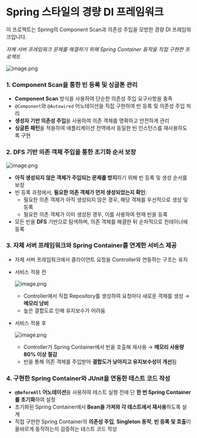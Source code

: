 # **Spring 스타일의 경량 DI 프레임워크**

이 프로젝트는 Spring의 Component Scan과 의존성 주입을 모방한 경량 DI 프레임워크입니다.

*자체 서버 프레임워크 문제를 해결하기 위해 Spring Container 동작을 직접 구현한 프로젝트*

![image.png](https://prod-files-secure.s3.us-west-2.amazonaws.com/eb6b31b9-7f27-4ac0-9483-f8f68c55eaad/6082cfe0-021c-4b41-81f4-0108c29f0935/image.png)

### **1. Component Scan을 통한 빈 등록 및 싱글톤 관리**

- **Component Scan** 방식을 사용하여 단순한 의존성 주입 요구사항을 충족
- `@Component`와 `@Autowired` 어노테이션을 직접 구현하여 빈 등록 및 의존성 주입 처리
- **생성자 기반 의존성 주입**을 사용하여 의존 객체를 명확하고 안전하게 관리
- **싱글톤 패턴**을 적용하여 애플리케이션 전역에서 동일한 빈 인스턴스를 재사용하도록 구현

### **2. DFS 기반 의존 객체 주입을 통한 초기화 순서 보장**

![image.png](https://prod-files-secure.s3.us-west-2.amazonaws.com/eb6b31b9-7f27-4ac0-9483-f8f68c55eaad/90ade4f1-fe83-47d7-9d0c-f496f4f323dd/image.png)

- **아직 생성되지 않은 객체가 주입되는 문제를 방지**하기 위해 빈 등록 및 생성 순서를 보장
- 빈 등록 과정에서, **필요한 의존 객체가 먼저 생성되었는지 확인**:
  - 필요한 의존 객체가 아직 생성되지 않은 경우, 해당 객체를 우선적으로 생성 및 등록
  - 필요한 의존 객체가 이미 생성된 경우, 이를 사용하여 현재 빈을 등록
- 모든 빈을 **DFS** 기반으로 탐색하며, 의존 객체를 해결한 뒤 순차적으로 컨테이너에 등록

### 3. 자체 서버 프레임워크와 Spring Container를 연계한 서비스 제공

- 자체 서버 프레임워크에서 클라이언트 요청을 Controller와 연동하는 구조는 유지
- 서비스 적용 전

  ![image.png](https://prod-files-secure.s3.us-west-2.amazonaws.com/eb6b31b9-7f27-4ac0-9483-f8f68c55eaad/728846a2-a381-4b76-a79e-4dc2622dd135/image.png)

  - Controller에서 직접 Repository를 생성하여 요청마다 새로운 객체를 생성 → **메모리 낭비**
  - 높은 결합도로 인해 유지보수가 어려움
- 서비스 적용 후

  ![image.png](https://prod-files-secure.s3.us-west-2.amazonaws.com/eb6b31b9-7f27-4ac0-9483-f8f68c55eaad/ff47b279-2f04-46ae-bd6f-20795f36b49f/image.png)

  - Controller가 Spring Container에서 빈을 호출해 재사용 → **메모리 사용량 80% 이상 절감**
  - 빈을 통해 의존 객체를 주입받아 **결합도가 낮아지고 유지보수성이 개선**됨

### **4. 구현한 Spring Container와 JUnit을 연동한 테스트 코드 작성**

- **`@BeforeAll` 어노테이션**을 사용하여 테스트 실행 전에 단 **한 번 Spring Container를 초기화**하여 설정
- 초기화된 Spring Container에서 **Bean을 가져와 각 테스트에서 재사용**하도록 설계
- 직접 구현한 Spring Container의 **의존성 주입**, **Singleton 동작**, **빈 등록 및 호출**이 올바르게 동작하는지 검증하는 테스트 코드 작성